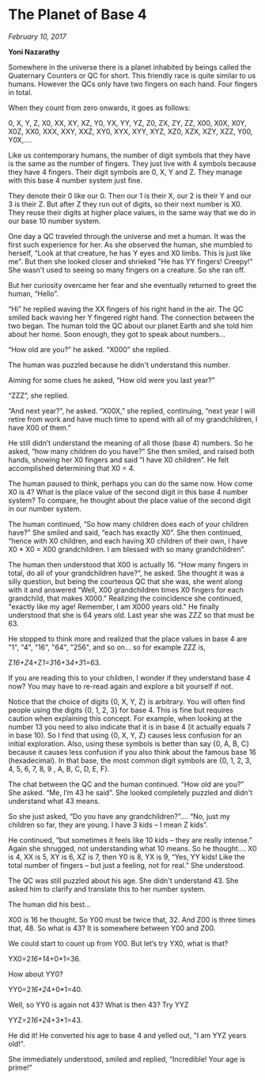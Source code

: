 
# The Planet of Base 4
*February 10, 2017*


**Yoni Nazarathy**


 

Somewhere in the universe there is a planet inhabited by beings called the Quaternary Counters or QC for short.  This friendly race is quite similar to us humans. However the QCs only have two fingers on each hand. Four fingers in total.

 

When they count from zero onwards, it goes as follows:

 

0, X, Y, Z, X0, XX, XY, XZ, Y0, YX, YY, YZ, Z0, ZX, ZY, ZZ, X00, X0X, X0Y, X0Z, XX0, XXX, XXY, XXZ, XY0, XYX, XYY, XYZ, XZ0, XZX, XZY, XZZ, Y00, Y0X,....

 

Like us contemporary humans, the number of digit symbols that they have is the same as the number of fingers. They just live with 4 symbols because they have 4 fingers. Their digit symbols are 0, X, Y and Z. They manage with this base 4 number system just fine.

 

They denote their 0 like our 0. Then our 1 is their X, our 2 is their Y and our 3 is their Z. But after Z they run out of digits, so their next number is X0. They reuse their digits at higher place values, in the same way that we do in our base 10 number system. 


One day a QC traveled through the universe and met a human. It was the first such experience for her. As she observed the human, she mumbled to herself, “Look at that creature, he has Y eyes and X0 limbs. This is just like me". But then she looked closer and shrieked "He has YY fingers! Creepy!” She wasn't used to seeing so many fingers on a creature. So she ran off.

 

But her curiosity overcame her fear and she eventually returned to greet the human, “Hello”.

 


“Hi” he replied waving the XX fingers of his right hand in the air. The QC smiled back waving her Y fingered right hand. The connection between the two began. The human told the QC about our planet Earth and she told him about her home. Soon enough, they got to speak about numbers... 

 

“How old are you?” he asked. “X000” she replied.

The human was puzzled because he didn't understand this number.

Aiming for some clues he asked, “How old were you last year?”

“ZZZ”, she replied.

“And next year?”, he asked. “X00X,” she replied, continuing, “next year I will retire from work and have much time to spend with all of my grandchildren, I have X00 of them.”

 

He still didn’t understand the meaning of all those (base 4) numbers. So he asked, “how many children do you have?” She then smiled, and raised both hands, showing her X0 fingers and said “I have X0 children”. He felt accomplished determining that X0 = 4.

 

The human paused to think, perhaps you can do the same now. How come X0 is 4? What is the place value of the second digit in this base 4 number system? To compare, he thought about the place value of the second digit in our number system.

The human continued, “So how many children does each of your children have?” She smiled and said, “each has exactly X0”. She then continued, “hence with X0 children, and each having X0 children of their own, I have X0 * X0 = X00 grandchildren. I am blessed with so many grandchildren”.

 


The human then understood that X00 is actually 16. "How many fingers in total, do all of your grandchildren have?”, he asked. She thought it was a silly question, but being the courteous QC that she was, she went along with it and answered “Well, X00 grandchildren times X0 fingers for each grandchild, that makes X000." Realizing the coincidence she continued, "exactly like my age! Remember, I am X000 years old." He finally understood that she is 64 years old. Last year she was ZZZ so that must be 63.

 

He stopped to think more and realized that the place values in base 4 are "1", "4", "16", "64", "256", and so on... so for example ZZZ is,

 

Z*16+Z*4+Z*1=3*16+3*4+3*1=63.

If you are reading this to your children, I wonder if they understand base 4 now? You may have to re-read again and explore a bit yourself if not.

 

Notice that the choice of digits {0, X, Y, Z} is arbitrary.  You will often find people using the digits {0, 1, 2, 3} for base 4. This is fine but requires caution when explaining this concept. For example, when looking at the number 13 you need to also indicate that it is in base 4 (it actually equals 7 in base 10). So I find that using {0, X, Y, Z} causes less confusion for an initial exploration. Also, using these symbols is better than say {0, A, B, C} because it causes less confusion if you also think about the famous base 16 (hexadecimal). In that base, the most common digit symbols are {0, 1, 2, 3, 4, 5, 6, 7, 8, 9 , A, B, C, D, E, F}.

The chat between the QC and the human continued. “How old are you?” She asked. “Me, I’m 43 he said”. She looked completely puzzled and didn't understand what 43 means.  

 

So she just asked, “Do you have any grandchildren?”…. “No, just my children so far, they are young. I have 3 kids – I mean Z kids”.

 

He continued, “but sometimes it feels like 10 kids – they are really intense.” Again she shrugged, not understanding what 10 means. So he thought…. X0 is 4, XX is 5, XY is 6, XZ is 7, then Y0 is 8, YX is 9, “Yes, YY kids! Like the total number of fingers – but just a feeling, not for real.” She understood.

 

The QC was still puzzled about his age. She didn't understand 43. She asked him to clarify and translate this to her number system.  

The human did his best...

 

X00 is 16 he thought. So Y00 must be twice that, 32. And Z00 is three times that, 48. So what is 43? It is somewhere between Y00 and Z00.

 

We could start to count up from Y00. But let’s try YX0, what is that?

 

YX0=2*16+1*4+0*1=36.

 

How about YY0?

 

YY0=2*16+2*4+0*1=40.

 

Well, so YY0 is again not 43? What is then 43? Try YYZ

 

YYZ=2*16+2*4+3*1=43.

 

He did it! He converted his age to base 4 and yelled out, "I am YYZ years old!".

 

She immediately understood, smiled and replied, “Incredible! Your age is prime!”

 

 

 

 

